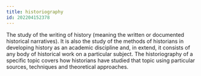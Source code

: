 ```yaml
---
title: historiography
id: 202204152378
---
```


The study of the writing of history (meaning the written or documented historical narratives). It is also the study of the methods of historians in developing history as an academic discipline and, in extend, it consists of any body of historical work on a particular subject. The historiography of a specific topic covers how historians have studied that topic using particular sources, techniques and theoretical approaches.
